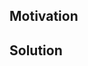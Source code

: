 <!--
Thank you for your Pull Request. Please provide a description above and review
the requirements below.

Bug fixes and new features should include tests.

Contributors guide: https://github.com/davidpdrsn/axum/blob/master/CONTRIBUTING.md
-->

## Motivation

<!--
Explain the context and why you're making that change. What is the problem
you're trying to solve? If a new feature is being added, describe the intended
use case that feature fulfills.
-->

## Solution

<!--
Summarize the solution and provide any necessary context needed to understand
the code change.
-->
